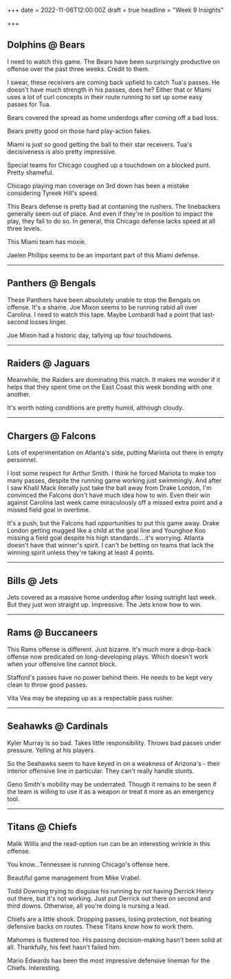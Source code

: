 +++
date = 2022-11-06T12:00:00Z
draft = true
headline = "Week 9 Insights"

+++
## Dolphins @ Bears

I need to watch this game. The Bears have been surprisingly productive on offense over the past three weeks. Credit to them.

I swear, these receivers are coming back upfield to catch Tua's passes. He doesn't have much strength in his passes, does he? Either that or Miami uses a lot of curl concepts in their route running to set up some easy passes for Tua.

Bears covered the spread as home underdogs after coming off a bad loss.

Bears pretty good on those hard play-action fakes.

Miami is just so good getting the ball to their star receivers. Tua's decisiveness is also pretty impressive.

Special teams for Chicago coughed up a touchdown on a blocked punt. Pretty shameful.

Chicago playing man coverage on 3rd down has been a mistake considering Tyreek Hill's speed.

This Bears defense is pretty bad at containing the rushers. The linebackers generally seem out of place. And even if they're in position to impact the play, they fail to do so. In general, this Chicago defense lacks speed at all three levels.

This Miami team has moxie.

Jaelen Phillips seems to be an important part of this Miami defense.

***

## Panthers @ Bengals

These Panthers have been absolutely unable to stop the Bengals on offense. It's a shame. Joe Mixon seems to be running rabid all over Carolina. I need to watch this tape. Maybe Lombardi had a point that last-second losses linger.

Joe Mixon had a historic day, tallying up four touchdowns.  

***

## Raiders @ Jaguars

Meanwhile, the Raiders are dominating this match. It makes me wonder if it helps that they spent time on the East Coast this week bonding with one another.

It's worth noting conditions are pretty humid, although cloudy.

***

## Chargers @ Falcons

Lots of experimentation on Atlanta's side, putting Mariota out there in empty personnel.

I lost some respect for Arthur Smith. I think he forced Mariota to make too many passes, despite the running game working just swimmingly. And after I saw Khalil Mack literally just take the ball away from Drake London, I'm convinced the Falcons don't have much idea how to win. Even their win against Carolina last week came miraculously off a missed extra point and a missed field goal in overtime.

It's a push, but the Falcons had opportunities to put this game away. Drake London getting mugged like a child at the goal line and Younghoe Koo missing a field goal despite his high standards....it's worrying. Atlanta doesn't have that winner's spirit. I can't be betting on teams that lack the winning spirit unless they're taking at least 4 points.

***

## Bills @ Jets

Jets covered as a massive home underdog after losing outright last week. But they just won straight up. Impressive. The Jets know how to win.

***

## Rams @ Buccaneers

This Rams offense is different. Just bizarre. It's much more a drop-back offense now predicated on long-developing plays. Which doesn't work when your offensive line cannot block.

Stafford's passes have no power behind them. He needs to be kept very clean to throw good passes.

Vita Vea may be stepping up as a respectable pass rusher.

***

## Seahawks @ Cardinals

Kyler Murray is so bad. Takes little responsibility. Throws bad passes under pressure. Yelling at his players. 

So the Seahawks seem to have keyed in on a weakness of Arizona's - their interior offensive line in particular. They can't really handle stunts.

Geno Smith's mobility may be underrated. Though it remains to be seen if the team is willing to use it as a weapon or treat it more as an emergency tool.

***

## Titans @ Chiefs

Malik Willis and the read-option run can be an interesting wrinkle in this offense.

You know...Tennessee is running Chicago's offense here.

Beautiful game management from Mike Vrabel.

Todd Downing trying to disguise his running by not having Derrick Henry out there, but it's not working. Just put Derrick out there on second and third downs. Otherwise, all you're doing is nursing a lead.

Chiefs are a little shook. Dropping passes, losing protection, not beating defensive backs on routes. These Titans know how to work them.

Mahomes is flustered too. His passing decision-making hasn't been solid at all. Thankfully, his feet hasn't failed him.

Mario Edwards has been the most impressive defensive lineman for the Chiefs. Interesting.